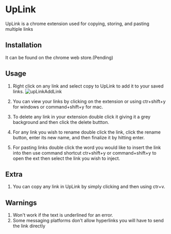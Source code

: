 # UpLink

UpLink is a chrome extension used for copying, storing, and pasting multiple links

## Installation

It can be found on the chrome web store.(Pending)

## Usage

1. Right click on any link and select copy to UpLink to add it to your saved links.
   ![upLinkAddLink](https://user-images.githubusercontent.com/50895034/166972151-6dcb7dee-5ead-40fb-93dc-a2c6ba9c8d36.png)


2. You can view your links by clicking on the extension or using ctr+shift+y for windows or command+shift+y for mac. <br>

4. To delete any link in your extension double click it giving it a grey background and then click the delete buttton.

6. For any link you wish to rename double click the link, click the rename button, enter its new name, and then finalize it by hitting enter.

4. For pasting links double click the word you would like to insert the link into then use command shortcut ctr+shift+y or command+shift+y to open the ext
   then select the link you wish to inject.

## Extra

1. You can copy any link in UpLink by simply clicking and then using ctr+v. 

## Warnings

1. Won't work if the text is underlined for an error.
2. Some messaging platforms don't allow hyperlinks you will have to send the link directly
